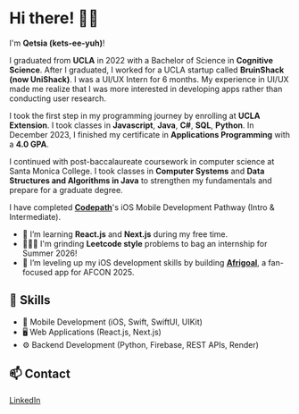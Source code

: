 # Hi there! 👋🏾
I'm **Qetsia (kets-ee-yuh)**! 

I graduated from **UCLA** in 2022 with a Bachelor of Science in **Cognitive Science**. After I graduated, I worked for a UCLA startup called **BruinShack (now UniShack)**. I was a UI/UX Intern for 6 months. My experience in UI/UX made me realize that I was more interested in developing apps rather than conducting user research. 

I took the first step in my programming journey by enrolling at **UCLA Extension**. I took classes in **Javascript**, **Java**, **C#**, **SQL**, **Python**. In December 2023, I finished my certificate in **Applications Programming** with a **4.0 GPA**.

I continued with post-baccalaureate coursework in computer science at Santa Monica College. I took classes in **Computer Systems** and **Data Structures and Algorithms in Java** to strengthen my fundamentals and prepare for a graduate degree. 

I have completed **[Codepath](https://www.codepath.org/courses/ios-development)**'s iOS Mobile Development Pathway (Intro & Intermediate). 

- 🌱 I’m learning **React.js** and **Next.js** during my free time.
- 🏋🏾‍♀️ I'm grinding **Leetcode style** problems to bag an internship for Summer 2026! 
- 🚀 I’m leveling up my iOS development skills by building **[Afrigoal](https://github.com/qetsiankulu/afrigoal-afcon-2025)**, a fan-focused app for AFCON 2025. 

## 🔧 Skills
- 📱 Mobile Development (iOS, Swift, SwiftUI, UIKit)
- 🖥️ Web Applications (React.js, Next.js)
- ⚙️ Backend Development (Python, Firebase, REST APIs, Render)

## 📫 Contact
[LinkedIn](https://www.linkedin.com/in/qetsiankulu/)
